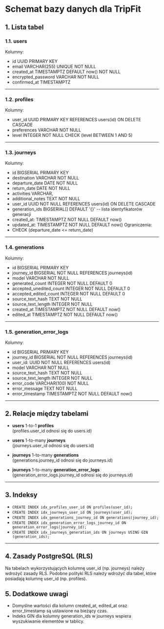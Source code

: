 # Schemat bazy danych dla TripFit

## 1. Lista tabel

### 1.1. users
Kolumny:
- id UUID PRIMARY KEY  
- email VARCHAR(255) UNIQUE NOT NULL  
- created_at TIMESTAMPTZ DEFAULT now() NOT NULL  
- encrypted_password VARCHAR NOT NULL  
- confirmed_at TIMESTAMPTZ

---

### 1.2. profiles
Kolumny:
- user_id UUID PRIMARY KEY REFERENCES users(id) ON DELETE CASCADE  
- preferences VARCHAR NOT NULL 
- level INTEGER NOT NULL CHECK (level BETWEEN 1 AND 5)

---

### 1.3. journeys
Kolumny:
- id BIGSERIAL PRIMARY KEY  
- destination VARCHAR NOT NULL  
- departure_date DATE NOT NULL  
- return_date DATE NOT NULL  
- activities VARCHAR,  
- additional_notes TEXT NOT NULL  
- user_id UUID NOT NULL REFERENCES users(id) ON DELETE CASCADE  
- generation_ids BIGSERIAL[] DEFAULT '{}' -- lista identyfikatorów generacji
- created_at: TIMESTAMPTZ NOT NULL DEFAULT now()
- updated_at: TIMESTAMPTZ NOT NULL DEFAULT now() 
Ograniczenia:
- CHECK (departure_date <= return_date)

---

### 1.4. generations
Kolumny:
- id BIGSERIAL PRIMARY KEY  
- journey_id BIGSERIAL NOT NULL REFERENCES journeys(id)
- model VARCHAR NOT NULL  
- generated_count INTEGER NOT NULL DEFAULT 0  
- accepted_unedited_count INTEGER NOT NULL DEFAULT 0  
- accepted_edited_count INTEGER NOT NULL DEFAULT 0  
- source_text_hash TEXT NOT NULL  
- source_text_length INTEGER NOT NULL  
- created_at TIMESTAMPTZ NOT NULL DEFAULT now()  
- edited_at TIMESTAMPTZ NOT NULL DEFAULT now()

---

### 1.5. generation_error_logs
Kolumny:
- id BIGSERIAL PRIMARY KEY  
- journey_id BIGSERIAL NOT NULL REFERENCES journeys(id)
- user_id: UUID NOT NULL REFERENCES users(id)
- model VARCHAR NOT NULL  
- source_text_hash TEXT NOT NULL  
- source_text_length INTEGER NOT NULL  
- error_code VARCHAR(100) NOT NULL  
- error_message TEXT NOT NULL  
- error_timestamp TIMESTAMPTZ NOT NULL DEFAULT now()

---

## 2. Relacje między tabelami

- **users** 1-to-1 **profiles**  
  (profiles.user_id odnosi się do users.id)

- **users** 1-to-many **journeys**  
  (journeys.user_id odnosi się do users.id)

- **journeys** 1-to-many **generations**  
  (generations.journey_id odnosi się do journeys.id)

- **journeys** 1-to-many **generation_error_logs**  
  (generation_error_logs.journey_id odnosi się do journeys.id)

---

## 3. Indeksy

- `CREATE INDEX idx_profiles_user_id ON profiles(user_id);`
- `CREATE INDEX idx_journeys_user_id ON journeys(user_id);`
- `CREATE INDEX idx_generations_journey_id ON generations(journey_id);`
- `CREATE INDEX idx_generation_error_logs_journey_id ON generation_error_logs(journey_id);`
- `CREATE INDEX idx_journeys_generation_ids ON journeys USING GIN (generation_ids);`

---

## 4. Zasady PostgreSQL (RLS)

Na tabelach wykorzystujących kolumnę user_id (np. journeys) należy wdrożyć zasady RLS. 
Podobne polityki RLS należy wdrożyć dla tabel, które posiadają kolumnę user_id (np. profiles).

## 5. Dodatkowe uwagi
- Domyślne wartości dla kolumn created_at, edited_at oraz error_timestamp są ustawione na bieżący czas.
- Indeks GIN dla kolumny generation_ids w journeys wspiera wyszukiwanie elementów w tablicy.
